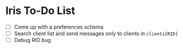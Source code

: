 # Iris To-Do List

- [ ] Come up with a preferences schema
- [ ] Search client list and send messages only to clients in `clients[RID]`
- [ ] Debug RID bug